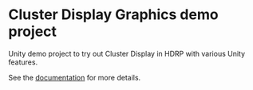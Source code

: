# Cluster Display Graphics demo project

Unity demo project to try out Cluster Display in HDRP with various Unity features.

See the [documentation](../../source/com.unity.cluster-display/Documentation~/sample-projects-spinning-cube.md) for more details.
